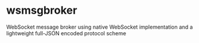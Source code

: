 wsmsgbroker
===========

WebSocket message broker using native WebSocket implementation and a lightweight full-JSON encoded protocol scheme
